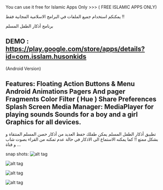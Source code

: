 You can use it free for Islamic Apps Only >>> ( FREE ISLAMIC APPS ONLY)

يمكنكم استخدام جميع الملفات في البرامج الاسلامية المجانية فقط !!

برنامج أذكار الطفل المسلم

DEMO : https://play.google.com/store/apps/details?id=com.isslam.husonkids
------------------------------------
(Android Version)

Features:
Floating Action Buttons & Menu
Android Animations
Pagers And pager Fragments
Color Filter ( Hue ) 
Share Preferences
Splash Screen
Media Manager: MediaPlayer for playing sounds
Sounds for a boy and a girl
Graphics for all devices.
----------------------------------

تطبيق أذكار الطفل المسلم يمكن طفلك حفظ العديد من أذكار حصن المسلم المنتقاة و بشكل ممتع !! كما يمكنه الاستماع الى الاذكار في حالة عدم تمكنه من القراء بصوت شاب و فتاة ...

snap shots:
![alt tag](https://raw.githubusercontent.com/abodehq/Athkar-Kids/master/img1.png)

![alt tag](https://raw.githubusercontent.com/abodehq/Athkar-Kids/master/img2.png)

![alt tag](https://raw.githubusercontent.com/abodehq/Athkar-Kids/master/img3.png)

![alt tag](https://raw.githubusercontent.com/abodehq/Athkar-Kids/master/img4.png)

